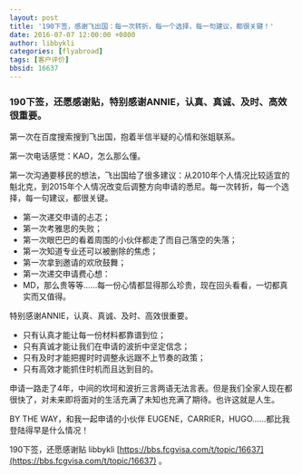 ```yaml
---
layout: post
title: '190下签，感谢飞出国：每一次转折，每一个选择，每一句建议，都很关键！'
date: 2016-07-07 12:00:00 +0800
author: libbykli
categories: [flyabroad]
tags: [客户评价]
bbsid: 16637 
---
```


### 190下签，还愿感谢贴，特别感谢ANNIE，认真、真诚、及时、高效很重要。

第一次在百度搜索搜到飞出国，抱着半信半疑的心情和张姐联系。

第一次电话感觉：KAO，怎么那么懂。

第一次沟通要移民的想法，飞出国给了很多建议：从2010年个人情况比较适宜的魁北克，到2015年个人情况改变后调整方向申请的悉尼。每一次转折，每一个选择，每一句建议，都很关键。

* 第一次递交申请的忐忑；
* 第一次考雅思的失败；
* 第一次眼巴巴的看着周围的小伙伴都走了而自己落空的失落；
* 第一次知道专业还可以被删除的焦虑；
* 第一次拿到邀请的欢欣鼓舞；
* 第一次递交申请费心想：
* MD，那么贵等等……每一份心情都显得那么珍贵，现在回头看看，一切都真实而又值得。

特别感谢ANNIE，认真、真诚、及时、高效很重要。

* 只有认真才能让每一份材料都靠谱到位；
* 只有真诚才能让我们在申请的波折中坚定信念；
* 只有及时才能把握时时调整永远跟不上节奏的政策；
* 只有高效才能抓住时机而且达到目的。

申请一路走了4年，中间的坎坷和波折三言两语无法言表。但是我们全家人现在都很快了，对未来即将面对的生活充满了未知也充满了期待。也许这就是人生。

BY THE WAY，和我一起申请的小伙伴 EUGENE，CARRIER，HUGO……都比我登陆得早是什么情况！

190下签，还愿感谢贴 libbykli [https://bbs.fcgvisa.com/t/topic/16637](https://bbs.fcgvisa.com/t/topic/16637) 。